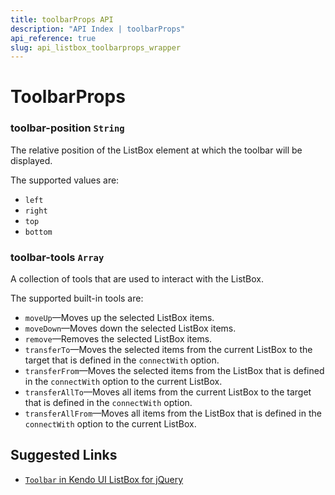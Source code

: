 ```yaml
---
title: toolbarProps API
description: "API Index | toolbarProps"
api_reference: true
slug: api_listbox_toolbarprops_wrapper
---
```


# ToolbarProps

### toolbar-position `String`

The relative position of the ListBox element at which the toolbar will be displayed.

The supported values are:

* `left`
* `right`
* `top`
* `bottom`

### toolbar-tools `Array`

A collection of tools that are used to interact with the ListBox.

The supported built-in tools are:

* `moveUp`&mdash;Moves up the selected ListBox items.
* `moveDown`&mdash;Moves down the selected ListBox items.
* `remove`&mdash;Removes the selected ListBox items.
* `transferTo`&mdash;Moves the selected items from the current ListBox to the target that is defined in the `connectWith` option.
* `transferFrom`&mdash;Moves the selected items from the ListBox that is defined in the `connectWith` option to the current ListBox.
* `transferAllTo`&mdash;Moves all items from the current ListBox to the target that is defined in the `connectWith` option.
* `transferAllFrom`&mdash;Moves all items from the ListBox that is defined in the `connectWith` option to the current ListBox.

## Suggested Links

* [`Toolbar` in Kendo UI ListBox for jQuery](https://docs.telerik.com/kendo-ui/api/javascript/ui/listbox/configuration/toolbar)
